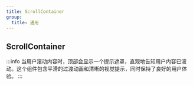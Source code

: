 ```yaml
---
title: ScrollContainer
group:
  title: 通用
---
```


## ScrollContainer

:::info
当用户滚动内容时，顶部会显示一个提示遮罩，直观地告知用户内容已滚动。这个组件包含平滑的过渡动画和清晰的视觉提示，同时保持了良好的用户体验。
:::

<code src="./examples/demo1.tsx"></code>
